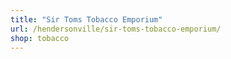 ```yaml
---
title: "Sir Toms Tobacco Emporium"
url: /hendersonville/sir-toms-tobacco-emporium/
shop: tobacco
---
```

